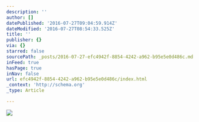 ```yaml
---
description: ''
author: []
datePublished: '2016-07-27T09:04:59.914Z'
dateModified: '2016-07-27T08:54:33.525Z'
title: ''
publisher: {}
via: {}
starred: false
sourcePath: _posts/2016-07-27-efc4942f-8854-4242-a962-b95e5e0d486c.md
inFeed: true
hasPage: true
inNav: false
url: efc4942f-8854-4242-a962-b95e5e0d486c/index.html
_context: 'http://schema.org'
_type: Article

---
```

![](https://the-grid-user-content.s3-us-west-2.amazonaws.com/df4ebcc6-613d-4da6-8dc9-caaeb59b2f16.jpg)